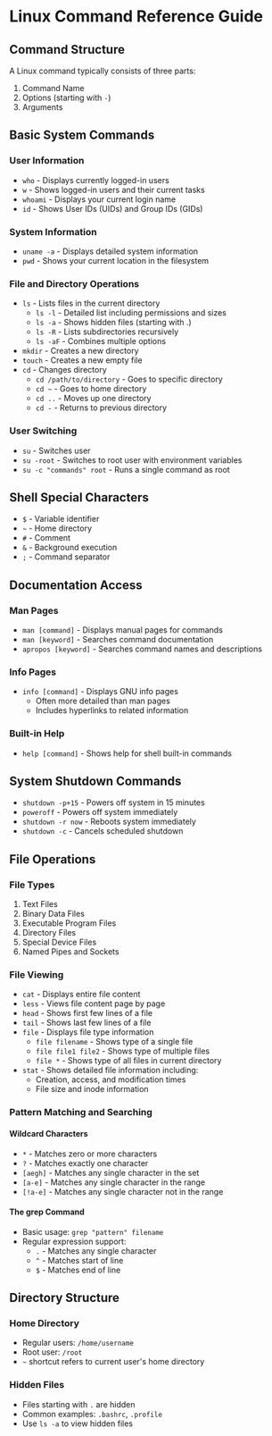 # Linux Command Reference Guide

## Command Structure
A Linux command typically consists of three parts:
1. Command Name
2. Options (starting with `-`)
3. Arguments

## Basic System Commands

### User Information
- `who` - Displays currently logged-in users
- `w` - Shows logged-in users and their current tasks
- `whoami` - Displays your current login name
- `id` - Shows User IDs (UIDs) and Group IDs (GIDs)

### System Information
- `uname -a` - Displays detailed system information
- `pwd` - Shows your current location in the filesystem

### File and Directory Operations
- `ls` - Lists files in the current directory
  - `ls -l` - Detailed list including permissions and sizes
  - `ls -a` - Shows hidden files (starting with .)
  - `ls -R` - Lists subdirectories recursively
  - `ls -aF` - Combines multiple options
- `mkdir` - Creates a new directory
- `touch` - Creates a new empty file
- `cd` - Changes directory
  - `cd /path/to/directory` - Goes to specific directory
  - `cd ~` - Goes to home directory
  - `cd ..` - Moves up one directory
  - `cd -` - Returns to previous directory

### User Switching
- `su` - Switches user
- `su -root` - Switches to root user with environment variables
- `su -c "commands" root` - Runs a single command as root

## Shell Special Characters
- `$` - Variable identifier
- `~` - Home directory
- `#` - Comment
- `&` - Background execution
- `;` - Command separator

## Documentation Access

### Man Pages
- `man [command]` - Displays manual pages for commands
- `man [keyword]` - Searches command documentation
- `apropos [keyword]` - Searches command names and descriptions

### Info Pages
- `info [command]` - Displays GNU info pages
  - Often more detailed than man pages
  - Includes hyperlinks to related information

### Built-in Help
- `help [command]` - Shows help for shell built-in commands

## System Shutdown Commands
- `shutdown -p+15` - Powers off system in 15 minutes
- `poweroff` - Powers off system immediately
- `shutdown -r now` - Reboots system immediately
- `shutdown -c` - Cancels scheduled shutdown

## File Operations

### File Types
1. Text Files
2. Binary Data Files
3. Executable Program Files
4. Directory Files
5. Special Device Files
6. Named Pipes and Sockets

### File Viewing
- `cat` - Displays entire file content
- `less` - Views file content page by page
- `head` - Shows first few lines of a file
- `tail` - Shows last few lines of a file
- `file` - Displays file type information
  - `file filename` - Shows type of a single file
  - `file file1 file2` - Shows type of multiple files
  - `file *` - Shows type of all files in current directory
- `stat` - Shows detailed file information including:
  - Creation, access, and modification times
  - File size and inode information

### Pattern Matching and Searching

#### Wildcard Characters
- `*` - Matches zero or more characters
- `?` - Matches exactly one character
- `[aegh]` - Matches any single character in the set
- `[a-e]` - Matches any single character in the range
- `[!a-e]` - Matches any single character not in the range

#### The grep Command
- Basic usage: `grep "pattern" filename`
- Regular expression support:
  - `.` - Matches any single character
  - `^` - Matches start of line
  - `$` - Matches end of line

## Directory Structure
### Home Directory
- Regular users: `/home/username`
- Root user: `/root`
- `~` shortcut refers to current user's home directory

### Hidden Files
- Files starting with `.` are hidden
- Common examples: `.bashrc`, `.profile`
- Use `ls -a` to view hidden files

